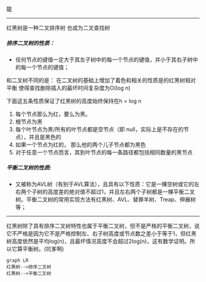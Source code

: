 龍

---------------------
红黑树是一种二叉排序树 也成为二叉查找树

##### 排序二叉树的性质：
- 任何节点的键值一定大于其左子树中的每一个节点的键值，并小于其右子树中的每一个节点的键值；

和二叉树不同的是： 在二叉树的基础上增加了着色和相关的性质是的红黑树相对平衡
使得查找删除插入的最坏时间复杂度为O(log n)

下面这五条性质保证了红黑树的高度始终保持在h = log n
1. 每个节点那么为红，要么为黑。
2. 根节点为黑
3. 每个叶节点为黑/所有的叶节点都是空节点（即 null，实际上是不存在的节点），并且是黑色的
4. 如果一个节点为红的， 那么他的两个儿子节点都为黑色
5. 对于任意一个节点而言，其到叶节点的每一条路径都包括相同数量的黑节点


##### 平衡二叉树的性质:
- 又被称为AVL树（有别于AVL算法），且具有以下性质：它是一棵空树或它的左右两个子树的高度差的绝对值不超过1，并且左右两个子树都是一棵平衡二叉树。平衡二叉树的常用实现方法有红黑树、AVL、替罪羊树、Treap、伸展树等；

---
> 
红黑树除了具有排序二叉树特性也属于平衡二叉树，但不是严格的平衡二叉树，说它不严格是因为它不是严格控制左、右子树高度或节点数之差小于等于1，但红黑树高度依然是平均log(n)，且最坏情况高度不会超过2log(n)，这有数学证明。所以它算平衡树。(坑爹啊) 
> 


```
graph LR
红黑树-->排序二叉树
红黑树-->平衡二叉树

```
